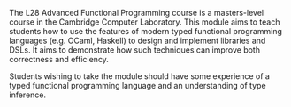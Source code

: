 The L28 Advanced Functional Programming course is a masters-level course in the
Cambridge Computer Laboratory.  This module aims to teach students how to use
the features of modern typed functional programming languages (e.g. OCaml,
Haskell) to design and implement libraries and DSLs. It aims to demonstrate how
such techniques can improve both correctness and efficiency.

Students wishing to take the module should have some experience of a typed
functional programming language and an understanding of type inference.
